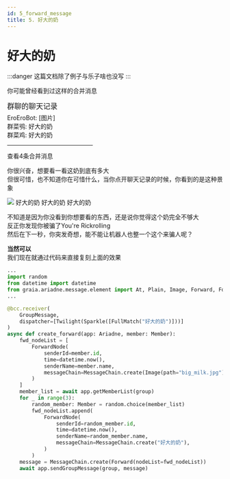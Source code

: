 ```yaml
---
id: 5_forward_message
title: 5. 好大的奶
---
```


# 好大的奶

:::danger
这篇文档除了例子<Curtain>与乐子</Curtain>啥也没写
:::

你可能曾经看到过这样的合并消息
<ChatPanel title="GraiaX-Community">
  <ChatMessage name="EroEroBot" :avatar="$withBase('/avatar/ero.webp')">
    <div style="width:200px">
      <div style="font-size:1.2em;margin-bottom:5px">群聊的聊天记录</div>
      EroEroBot: [图片]<br/>
      群菜鸮: 好大的奶<br/>
      群菜鸡: 好大的奶<br/>
      <hr/>
      查看4条合并消息<br/>
    </div>
  </ChatMessage>
</ChatPanel>

你很兴奋，想要看一看这奶到底有多大  
但很可惜，也不知道你在可惜什么，当你点开聊天记录的时候，你看到的是这种景象

<ChatPanel title="转发的合并消息">
  <ChatMessage name="EroEroBot" :avatar="$withBase('/avatar/ero.webp')"><img src="/images/5_huge_milk.webp"></ChatMessage>
  <ChatMessage name="群菜鸮" avatar="http://q1.qlogo.cn/g?b=qq&nk=2948531755&s=640">好大的奶</ChatMessage>
  <ChatMessage name="群菜鸡" avatar="http://q1.qlogo.cn/g?b=qq&nk=1450069615&s=640">好大的奶</ChatMessage>
  <ChatMessage name="群菜龙" avatar="http://q1.qlogo.cn/g?b=qq&nk=2544704967&s=640">好大的奶</ChatMessage>
</ChatPanel>

不知道是因为你没看到你想要看的东西，还是说你觉得这个奶完全不够大    
反正你发现你被骗了<Curtain>You're Rickrolling</Curtain>  
然后在下一秒，你突发奇想，能不能让机器人也整一个这个来骗人呢？  

**当然可以**  
我们现在就通过代码来直接复刻上面的效果

```python
...
import random
from datetime import datetime
from graia.ariadne.message.element import At, Plain, Image, Forward, ForwardNode
...

@bcc.receiver(
    GroupMessage,
    dispatcher=[Twilight(Sparkle([FullMatch("好大的奶")]))]
)
async def create_forward(app: Ariadne, member: Member):
    fwd_nodeList = [
        ForwardNode(
            senderId=member.id,
            time=datetime.now(),
            senderName=member.name,
            messageChain=MessageChain.create(Image(path="big_milk.jpg")),
        )
    ]
    member_list = await app.getMemberList(group)
    for _ in range(3):
        random_member: Member = random.choice(member_list)
        fwd_nodeList.append(
            ForwardNode(
                senderId=random_member.id,
                time=datetime.now(),
                senderName=random_member.name,
                messageChain=MessageChain.create("好大的奶"),
            )
        )
    message = MessageChain.create(Forward(nodeList=fwd_nodeList))
    await app.sendGroupMessage(group, message)
```
